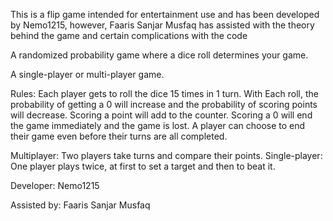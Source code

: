 This is a flip game intended for entertainment use and has been developed by Nemo1215, however, Faaris Sanjar Musfaq has assisted with the theory behind the game and certain complications with the code

A randomized probability game where a dice roll determines your game.

A single-player or multi-player game.

Rules:
  Each player gets to roll the dice 15 times in 1 turn.
  With Each roll, the probability of getting a 0 will increase and the probability of scoring points will decrease.
  Scoring a point will add to the counter.
  Scoring a 0 will end the game immediately and the game is lost.
  A player can choose to end their game even before their turns are all completed.

Multiplayer: Two players take turns and compare their points.
Single-player: One player plays twice, at first to set a target and then to beat it.

Developer: Nemo1215

Assisted by: Faaris Sanjar Musfaq 
  
